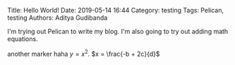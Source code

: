 Title: Hello World!
Date: 2019-05-14 16:44
Category: testing
Tags: Pelican, testing
Authors: Aditya Gudibanda




I'm trying out Pelican to write my blog. I'm also going to try out adding math equations.

another
marker
haha
$y = x^2$. $x = \frac{-b + 2c}{d}$

